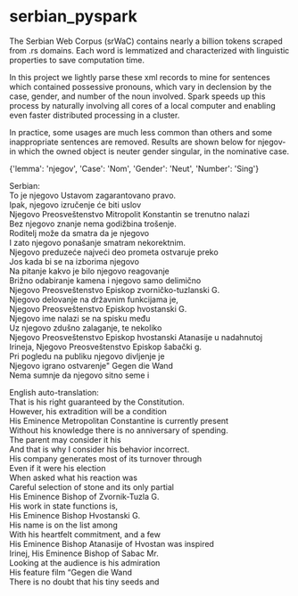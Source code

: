 # serbian_pyspark

The Serbian Web Corpus (srWaC) contains nearly a billion tokens scraped from .rs domains. Each word is lemmatized and characterized with linguistic properties to save computation time. 

In this project we lightly parse these xml records to mine for sentences which contained possessive pronouns, which vary in declension by the case, gender, and number of the noun involved. Spark speeds up this process by naturally involving all cores of a local computer and enabling even faster distributed processing in a cluster.

In practice, some usages are much less common than others and some inappropriate sentences are removed. Results are shown below for njegov- in which the owned object is neuter gender singular, in the nominative case.

{'lemma': 'njegov', 'Case': 'Nom', 'Gender': 'Neut', 'Number': 'Sing'}

Serbian:  
To je njegovo Ustavom zagarantovano pravo.  
Ipak, njegovo izručenje će biti uslov  
Njegovo Preosveštenstvo Mitropolit Konstantin se trenutno nalazi  
Bez njegovo znanje nema godižbina trošenje.  
Roditelj može da smatra da je njegovo  
I zato njegovo ponašanje smatram nekorektnim.  
Njegovo preduzeće najveći deo prometa ostvaruje preko  
Jos kada bi se na izborima njegovo  
Na pitanje kakvo je bilo njegovo reagovanje  
Brižno odabiranje kamena i njegovo samo delimično  
Njegovo Preosveštenstvo Episkop zvorničko-tuzlanski G.  
Njegovo delovanje na državnim funkcijama je,  
Njegovo Preosveštenstvo Episkop hvostanski G.  
Njegovo ime nalazi se na spisku među  
Uz njegovo zdušno zalaganje, te nekoliko  
Njegovo Preosveštenstvo Episkop hvostanski Atanasije u nadahnutoj  
Irineja, Njegovo Preosveštenstvo Episkop šabački g.  
Pri pogledu na publiku njegovo divljenje je  
Njegovo igrano ostvarenje" Gegen die Wand  
Nema sumnje da njegovo sitno seme i  


English auto-translation:  
That is his right guaranteed by the Constitution.  
However, his extradition will be a condition  
His Eminence Metropolitan Constantine is currently present  
Without his knowledge there is no anniversary of spending.  
The parent may consider it his  
And that is why I consider his behavior incorrect.  
His company generates most of its turnover through  
Even if it were his election  
When asked what his reaction was  
Careful selection of stone and its only partial  
His Eminence Bishop of Zvornik-Tuzla G.  
His work in state functions is,  
His Eminence Bishop Hvostanski G.  
His name is on the list among  
With his heartfelt commitment, and a few  
His Eminence Bishop Atanasije of Hvostan was inspired  
Irinej, His Eminence Bishop of Sabac Mr.  
Looking at the audience is his admiration  
His feature film “Gegen die Wand  
There is no doubt that his tiny seeds and  
